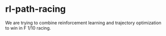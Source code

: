 # rl-path-racing
We are trying to combine reinforcement learning and trajectory optimization to win in F 1/10 racing.
